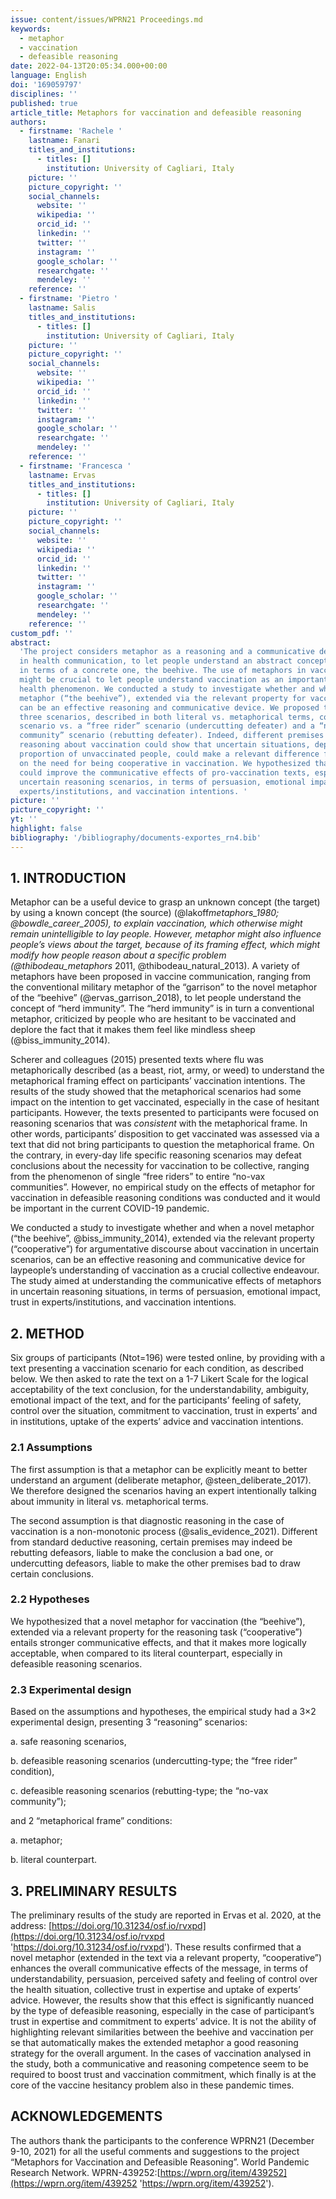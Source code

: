 ```yaml
---
issue: content/issues/WPRN21 Proceedings.md
keywords:
  - metaphor
  - vaccination
  - defeasible reasoning
date: 2022-04-13T20:05:34.000+00:00
language: English
doi: '169059797'
disciplines: ''
published: true
article_title: Metaphors for vaccination and defeasible reasoning
authors:
  - firstname: 'Rachele '
    lastname: Fanari
    titles_and_institutions:
      - titles: []
        institution: University of Cagliari, Italy
    picture: ''
    picture_copyright: ''
    social_channels:
      website: ''
      wikipedia: ''
      orcid_id: ''
      linkedin: ''
      twitter: ''
      instagram: ''
      google_scholar: ''
      researchgate: ''
      mendeley: ''
    reference: ''
  - firstname: 'Pietro '
    lastname: Salis
    titles_and_institutions:
      - titles: []
        institution: University of Cagliari, Italy
    picture: ''
    picture_copyright: ''
    social_channels:
      website: ''
      wikipedia: ''
      orcid_id: ''
      linkedin: ''
      twitter: ''
      instagram: ''
      google_scholar: ''
      researchgate: ''
      mendeley: ''
    reference: ''
  - firstname: 'Francesca '
    lastname: Ervas
    titles_and_institutions:
      - titles: []
        institution: University of Cagliari, Italy
    picture: ''
    picture_copyright: ''
    social_channels:
      website: ''
      wikipedia: ''
      orcid_id: ''
      linkedin: ''
      twitter: ''
      instagram: ''
      google_scholar: ''
      researchgate: ''
      mendeley: ''
    reference: ''
custom_pdf: ''
abstract:
  'The project considers metaphor as a reasoning and a communicative device
  in health communication, to let people understand an abstract concept, vaccination,
  in terms of a concrete one, the beehive. The use of metaphors in vaccine communication
  might be crucial to let people understand vaccination as an important collective
  health phenomenon. We conducted a study to investigate whether and when a novel
  metaphor (“the beehive”), extended via the relevant property for vaccination (“cooperative”),
  can be an effective reasoning and communicative device. We proposed to participants
  three scenarios, described in both literal vs. metaphorical terms, comparing a safe
  scenario vs. a “free rider” scenario (undercutting defeater) and a “non-vaccinated
  community” scenario (rebutting defeater). Indeed, different premises in defeasible
  reasoning about vaccination could show that uncertain situations, depending on the
  proportion of unvaccinated people, could make a relevant difference for the conclusion
  on the need for being cooperative in vaccination. We hypothesized that metaphors
  could improve the communicative effects of pro-vaccination texts, especially in
  uncertain reasoning scenarios, in terms of persuasion, emotional impact, trust in
  experts/institutions, and vaccination intentions. '
picture: ''
picture_copyright: ''
yt: ''
highlight: false
bibliography: '/bibliography/documents-exportes_rn4.bib'
---
```


## 1. INTRODUCTION

Metaphor can be a useful device to grasp an unknown concept (the target) by using a known concept (the source) (@lakoff*metaphors_1980; @bowdle_career_2005), to explain vaccination, which otherwise might remain unintelligible to lay people. However, metaphor might also influence people’s views about the target, because of its framing effect, which might modify how people reason about a specific problem (@thibodeau_metaphors* 2011, @thibodeau_natural_2013). A variety of metaphors have been proposed in vaccine communication, ranging from the conventional military metaphor of the “garrison” to the novel metaphor of the “beehive” (@ervas_garrison_2018), to let people understand the concept of “herd immunity”. The “herd immunity” is in turn a conventional metaphor, criticized by people who are hesitant to be vaccinated and deplore the fact that it makes them feel like mindless sheep (@biss_immunity_2014).

Scherer and colleagues (2015) presented texts where flu was metaphorically described (as a beast, riot, army, or weed) to understand the metaphorical framing effect on participants’ vaccination intentions. The results of the study showed that the metaphorical scenarios had some impact on the intention to get vaccinated, especially in the case of hesitant participants. However, the texts presented to participants were focused on reasoning scenarios that was _consistent_ with the metaphorical frame. In other words, participants’ disposition to get vaccinated was assessed via a text that did not bring participants to question the metaphorical frame. On the contrary, in every-day life specific reasoning scenarios may defeat conclusions about the necessity for vaccination to be collective, ranging from the phenomenon of single “free riders” to entire “no-vax communities”. However, no empirical study on the effects of metaphor for vaccination in defeasible reasoning conditions was conducted and it would be important in the current COVID-19 pandemic.

We conducted a study to investigate whether and when a novel metaphor (“the beehive”, @biss_immunity_2014), extended via the relevant property (“cooperative”) for argumentative discourse about vaccination in uncertain scenarios, can be an effective reasoning and communicative device for laypeople’s understanding of vaccination as a crucial collective endeavour. The study aimed at understanding the communicative effects of metaphors in uncertain reasoning situations, in terms of persuasion, emotional impact, trust in experts/institutions, and vaccination intentions.

## 2. METHOD

Six groups of participants (Ntot=196) were tested online, by providing with a text presenting a vaccination scenario for each condition, as described below. We then asked to rate the text on a 1-7 Likert Scale for the logical acceptability of the text conclusion, for the understandability, ambiguity, emotional impact of the text, and for the participants’ feeling of safety, control over the situation, commitment to vaccination, trust in experts’ and in institutions, uptake of the experts’ advice and vaccination intentions.

### 2.1 Assumptions

The first assumption is that a metaphor can be explicitly meant to better understand an argument (deliberate metaphor, @steen_deliberate_2017). We therefore designed the scenarios having an expert intentionally talking about immunity in literal vs. metaphorical terms.

The second assumption is that diagnostic reasoning in the case of vaccination is a non-monotonic process (@salis_evidence_2021). Different from standard deductive reasoning, certain premises may indeed be rebutting defeasors, liable to make the conclusion a bad one, or undercutting defeasors, liable to make the other premises bad to draw certain conclusions.

### 2.2 Hypotheses

We hypothesized that a novel metaphor for vaccination (the “beehive”), extended via a relevant property for the reasoning task (“cooperative”) entails stronger communicative effects, and that it makes more logically acceptable, when compared to its literal counterpart, especially in defeasible reasoning scenarios.

### 2.3 Experimental design

Based on the assumptions and hypotheses, the empirical study had a 3×2 experimental design, presenting 3 “reasoning” scenarios:

a. safe reasoning scenarios,

b. defeasible reasoning scenarios (undercutting-type; the “free rider” condition),

c. defeasible reasoning scenarios (rebutting-type; the “no-vax community”);

and 2 “metaphorical frame” conditions:

a. metaphor;

b. literal counterpart.

## 3. PRELIMINARY RESULTS

The preliminary results of the study are reported in Ervas et al. 2020, at the address: [https://doi.org/10.31234/osf.io/rvxpd](https://doi.org/10.31234/osf.io/rvxpd 'https://doi.org/10.31234/osf.io/rvxpd'). These results confirmed that a novel metaphor (extended in the text via a relevant property, “cooperative”) enhances the overall communicative effects of the message, in terms of understandability, persuasion, perceived safety and feeling of control over the health situation, collective trust in expertise and uptake of experts’ advice. However, the results show that this effect is significantly nuanced by the type of defeasible reasoning, especially in the case of participant’s trust in expertise and commitment to experts’ advice. It is not the ability of highlighting relevant similarities between the beehive and vaccination per se that automatically makes the extended metaphor a good reasoning strategy for the overall argument. In the cases of vaccination analysed in the study, both a communicative and reasoning competence seem to be required to boost trust and vaccination commitment, which finally is at the core of the vaccine hesitancy problem also in these pandemic times.

## ACKNOWLEDGEMENTS

The authors thank the participants to the conference WPRN21 (December 9-10, 2021) for all the useful comments and suggestions to the project “Metaphors for Vaccination and Defeasible Reasoning”. World Pandemic Research Network. WPRN-439252:[https://wprn.org/item/439252](https://wprn.org/item/439252 'https://wprn.org/item/439252').
